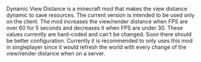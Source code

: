 Dynamic View Distance is a minecraft mod that makes the view distance dynamic to save resources. The current version is intended to be used only on the client. The mod increases the view/render distance when FPS are over 60 for 5 seconds and decreases it when FPS are under 30. These values currently are hard-coded and can't be changed. Soon there should be better configuration. Currently it is recommended to only uses this mod in singleplayer since it would refresh the world with every change of the view/render distance when on a server.
